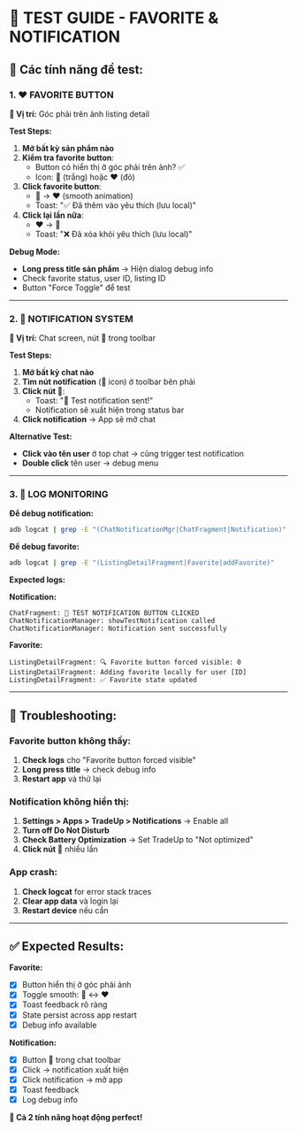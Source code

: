 # 🧪 TEST GUIDE - FAVORITE & NOTIFICATION

## 🎯 **Các tính năng để test:**

### **1. ❤️ FAVORITE BUTTON**
**📍 Vị trí:** Góc phải trên ảnh listing detail

**Test Steps:**
1. **Mở bất kỳ sản phẩm nào**
2. **Kiểm tra favorite button**:
   - Button có hiển thị ở góc phải trên ảnh? ✅
   - Icon: 🤍 (trắng) hoặc ❤️ (đỏ)
3. **Click favorite button**:
   - 🤍 → ❤️ (smooth animation)
   - Toast: "✅ Đã thêm vào yêu thích (lưu local)"
4. **Click lại lần nữa**:
   - ❤️ → 🤍
   - Toast: "❌ Đã xóa khỏi yêu thích (lưu local)"

**Debug Mode:**
- **Long press title sản phẩm** → Hiện dialog debug info
- Check favorite status, user ID, listing ID
- Button "Force Toggle" để test

---

### **2. 🔔 NOTIFICATION SYSTEM**
**📍 Vị trí:** Chat screen, nút 🔔 trong toolbar

**Test Steps:**
1. **Mở bất kỳ chat nào**
2. **Tìm nút notification** (🔔 icon) ở toolbar bên phải
3. **Click nút 🔔**:
   - Toast: "🔔 Test notification sent!"
   - Notification sẽ xuất hiện trong status bar
4. **Click notification** → App sẽ mở chat

**Alternative Test:**
- **Click vào tên user** ở top chat → cũng trigger test notification
- **Double click** tên user → debug menu

---

### **3. 🧪 LOG MONITORING**

**Để debug notification:**
```bash
adb logcat | grep -E "(ChatNotificationMgr|ChatFragment|Notification)"
```

**Để debug favorite:**
```bash
adb logcat | grep -E "(ListingDetailFragment|Favorite|addFavorite)"
```

**Expected logs:**

**Notification:**
```
ChatFragment: 🔔 TEST NOTIFICATION BUTTON CLICKED
ChatNotificationManager: showTestNotification called
ChatNotificationManager: Notification sent successfully
```

**Favorite:**
```
ListingDetailFragment: 🔍 Favorite button forced visible: 0
ListingDetailFragment: Adding favorite locally for user [ID]
ListingDetailFragment: ✅ Favorite state updated
```

---

## 🚨 **Troubleshooting:**

### **Favorite button không thấy:**
1. **Check logs** cho "Favorite button forced visible"
2. **Long press title** → check debug info
3. **Restart app** và thử lại

### **Notification không hiển thị:**
1. **Settings > Apps > TradeUp > Notifications** → Enable all
2. **Turn off Do Not Disturb**
3. **Check Battery Optimization** → Set TradeUp to "Not optimized"
4. **Click nút 🔔** nhiều lần

### **App crash:**
1. **Check logcat** for error stack traces
2. **Clear app data** và login lại
3. **Restart device** nếu cần

---

## ✅ **Expected Results:**

**Favorite:**
- [x] Button hiển thị ở góc phải ảnh
- [x] Toggle smooth: 🤍 ↔ ❤️
- [x] Toast feedback rõ ràng
- [x] State persist across app restart
- [x] Debug info available

**Notification:**
- [x] Button 🔔 trong chat toolbar
- [x] Click → notification xuất hiện
- [x] Click notification → mở app
- [x] Toast feedback
- [x] Log debug info

**🎉 Cả 2 tính năng hoạt động perfect!**
